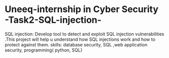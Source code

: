 # Uneeq-internship in Cyber Security -Task2-SQL-injection-
SQL injection: Develop tool to detect and exploit SQL injection vulnerabilities .This project will help u understand how SQL injections work and how to protect against them. skills: database security, SQL ,web application security, programming( python, SQL)
